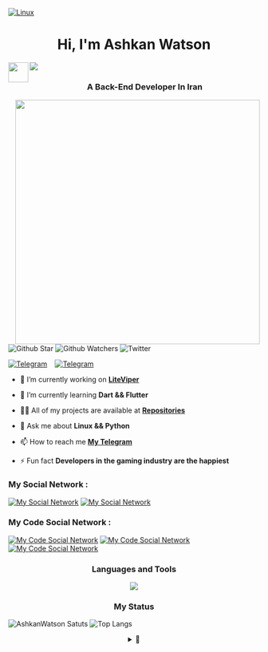 [![Linux](https://media.tenor.com/dHk-LfzHrtwAAAAi/linux-computer.gif)](https://www.linux.org/)
<!---![Banner](https://i.gifer.com/Ry6p.gif)--->

<h1 align="center">Hi, I'm Ashkan Watson</h1> 

<p align="left">
  <a href="https://github.com/AshkanWatson/PacMan">
    <img src="https://user-images.githubusercontent.com/74038190/212284158-e840e285-664b-44d7-b79b-e264b5e54825.gif"/>
  </a>
  <a href="https://github.com/AshkanWatson/">
    <img align="left"  height="40" src="https://komarev.com/ghpvc/?username=your-AshkanWatson&style=for-the-badge&color=000000"/>
  </a>
  
<h3 align="center">A Back-End Developer In Iran</h3>
<a href="https://archlinux.org/">
  <img src="https://c.tenor.com/ZlsLFQje6kkAAAAC/apx-creative.gif" align="right"  width="490" height="490">
</a>

![Github Star](https://img.shields.io/github/stars/AshkanWatson?color=black&label=%20Stars&logo=github&logoColor=black&style=flat-square)
![Github Watchers](https://img.shields.io/github/watchers/AshkanWatson/AshkanWatson?color=black&label=Watchers&logo=github&logoColor=black&style=flat-square)
![Twitter](https://img.shields.io/twitter/follow/AshkanWatson?color=black&label=%20Followers&logo=twitter&logoColor=black&style=flat-square)

[![Telegram](https://img.shields.io/badge/WatsonShop-4d4d4d?style=for-the-badge&logo=telegram&logoColor=black)](https://t.me/Watsonshop/)&nbsp;&nbsp;&nbsp;
[![Telegram](https://img.shields.io/badge/LiteViper-4d4d4d?style=for-the-badge&logo=telegram&logoColor=black)](https://t.me/LiteViper/)&nbsp;&nbsp;&nbsp;
  
- 🔭 I’m currently working on **[LiteViper](https://github.com/LiteViper)**

- 🌱 I’m currently learning **Dart && Flutter**

- 👨‍💻 All of my projects are available at **[Repositories](https://github.com/AshkanWatson?tab=repositories)**

- 💬 Ask me about **Linux && Python**

- 📫 How to reach me **[My Telegram](https://t.me/ashkangamer)**

- ⚡ Fun fact **Developers in the gaming industry are the happiest**

<h3 align="left">My Social Network :</h3>
<p align="left">
  
[![My Social Network](https://skillicons.dev/icons?i=instagram)](https://instgram.com/AshkanWatson)
  [![My Social Network](https://skillicons.dev/icons?i=twitter)](https://twitter.com/AshkanWatson)
  
</p>

<h3 align="left">My Code Social Network :</h3>
<p align="left">
  
[![My Code Social Network](https://skillicons.dev/icons?i=linkedin&theme=dark)](https://linkedin.com/in/ashkanwatson?trk=people-guest_people_search-card)
[![My Code Social Network](https://skillicons.dev/icons?i=github&theme=dark)](https://github.com/AshkanWatson)
  [![My Code Social Network](https://skillicons.dev/icons?i=stackoverflow&theme=dark)](https://stackoverflow.com/users/20754446/ashkanwatson)
</p>

<h3 align="center">Languages and Tools</h3>

<p align="center">
  <a href="https://github.com/AshkanWatson">
    <img src="https://skillicons.dev/icons?i=py,dart,django,flutter,bash,discord,bots,docker,figma,xd,ai,ps,ae,pr,firebase,git,github,vscode,visualstudio,androidstudio,vim,idea,linux,cloudflare,gcp,heroku,fastapi,mysql,wordpress,selenium" />
  </a>
</p>


<h3 align ="center">My Status</h3>

![AshkanWatson Satuts](https://github-readme-stats.vercel.app/api?username=ashkanwatson&show_icons=true&bg_color=00000000&theme=gotham&title_color=#42f5c5&text_color=#42f5c5&icon_color=42f5c5&border_color=42f5c5&bg_color=42f5c5&hide_border=false)
![Top Langs](https://github-readme-stats.vercel.app/api/top-langs/?username=AshkanWatson&layout=demo&show_icons=truebg_color=00000000&theme=gotham&title_color=#42f5c5&text_color=#42f5c5&icon_color=42f5c5&border_color=42f5c5&bg_color=42f5c5&hide_border=false)
 
<details>
  <summary align ="center">🦕</summary>

  
<p align="center">
  <a href="https://github.com/AshkanWatson">
    <img src="https://user-images.githubusercontent.com/74038190/212284136-03988914-d899-44b4-b1d9-4eeccf656e44.gif" />
  </a>
</p>
